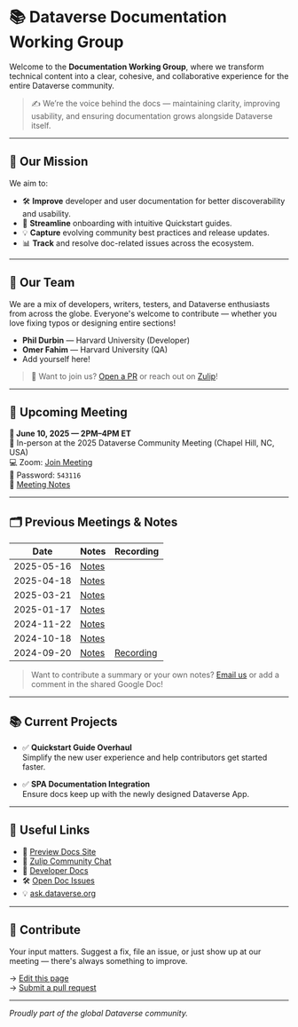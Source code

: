 # 📚 Dataverse Documentation Working Group

Welcome to the **Documentation Working Group**, where we transform technical content into a clear, cohesive, and collaborative experience for the entire Dataverse community.

> ✍️ We’re the voice behind the docs — maintaining clarity, improving usability, and ensuring documentation grows alongside Dataverse itself.

---

## 🎯 Our Mission

We aim to:

- 🛠️ **Improve** developer and user documentation for better discoverability and usability.
- 🚀 **Streamline** onboarding with intuitive Quickstart guides.
- 💡 **Capture** evolving community best practices and release updates.
- 📊 **Track** and resolve doc-related issues across the ecosystem.

---

## 👥 Our Team

We are a mix of developers, writers, testers, and Dataverse enthusiasts from across the globe. Everyone's welcome to contribute — whether you love fixing typos or designing entire sections!

- **Phil Durbin** — Harvard University (Developer)
- **Omer Fahim** — Harvard University (QA)
- Add yourself here!

> 🫶 Want to join us? [Open a PR](https://github.com/gdcc/www.gdcc.io) or reach out on [Zulip](https://gdcc.zulipchat.com)!

---

## 📅 Upcoming Meeting

**📆 June 10, 2025 — 2PM–4PM ET**  
📍 In-person at the 2025 Dataverse Community Meeting (Chapel Hill, NC, USA)  
💻 Zoom: [Join Meeting](https://harvard.zoom.us/j/98501167797?pwd=iE0T6TQqT6EK1jYFaXiWJfMbL029yD.1)  
🔐 Password: `543116`  
📝 [Meeting Notes](https://docs.google.com/document/d/1DVZuwClSgPTcIiLYOTbhlHhOqcj6moE3/edit?usp=drive_link&ouid=112670259962851928741&rtpof=true&sd=true) 

---

## 🗂️ Previous Meetings & Notes

| Date        | Notes           | Recording      |
|-------------|------------------|----------------|
| 2025-05-16  | [Notes](https://docs.google.com/document/d/1YQmixOt1E-hGWqDlTbjIkIu9zNKbm0db/edit?usp=drive_link&ouid=112670259962851928741&rtpof=true&sd=true)       |                |
| 2025-04-18  | [Notes](https://docs.google.com/document/d/1Orv0sPTpGyuPVYnvDVuvWQe39FnxZg4S/edit?usp=drive_link&ouid=112670259962851928741&rtpof=true&sd=true)       |                |
| 2025-03-21  | [Notes](https://docs.google.com/document/d/1AuGT-mGq9ssOCrHRRgQdcSVz2XbAD-qECXwBHCgMo7E/edit?usp=drive_link)       |                |
| 2025-01-17  | [Notes](https://docs.google.com/document/d/1o_gjFaFpl62V8SJSbeL8V_h2-JAHrrrS48jyImU-A7c/edit?usp=drive_link)       |                |
| 2024-11-22  | [Notes](https://docs.google.com/document/d/1oP3v0iHBDIsvrkPWOr524sdweCv9nfOsb6KWA-oojXo/edit?usp=drive_link)       |                |
| 2024-10-18  | [Notes](https://docs.google.com/document/d/1O1v9aMSCNe9ak2_Md2plfaJw42XJuIrb7l1-sSg4hus/edit?usp=drive_link)       |                |
| 2024-09-20  | [Notes](https://docs.google.com/document/d/1wUpmkOfQICuPQPbITqJ2oZSD2cSJBdHioEsaLck6_Es/edit?usp=drive_link)       | [Recording](#) |

> Want to contribute a summary or your own notes? [Email us](mailto:docs@dataverse.org) or add a comment in the shared Google Doc!

---

## 📚 Current Projects

- ✅ **Quickstart Guide Overhaul**  
  Simplify the new user experience and help contributors get started faster.
  
- ✅ **SPA Documentation Integration**  
  Ensure docs keep up with the newly designed Dataverse App.

---

## 🔗 Useful Links

- 📘 [Preview Docs Site](https://preview.guides.gdcc.io/)
- 💬 [Zulip Community Chat](https://gdcc.zulipchat.com)
- 🧪 [Developer Docs](https://guides.dataverse.org/en/latest/develop/)
- 🛠️ [Open Doc Issues](https://github.com/IQSS/dataverse/issues?q=is%3Aissue+label%3Adocumentation)
- 💡 [ask.dataverse.org](https://ask.dataverse.org)

---

## 🤝 Contribute

Your input matters. Suggest a fix, file an issue, or just show up at our meeting — there's always something to improve.

→ [Edit this page](https://github.com/gdcc/www.gdcc.io/edit/main/source/working-groups/documentation.md)  
→ [Submit a pull request](https://github.com/gdcc/www.gdcc.io/pulls)

---

*Proudly part of the global Dataverse community.*
